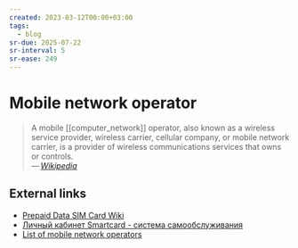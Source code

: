 ```yaml
---
created: 2023-03-12T00:00+03:00
tags:
  - blog
sr-due: 2025-07-22
sr-interval: 5
sr-ease: 249
---
```


# Mobile network operator

> A mobile [[computer_network]] operator, also known as a wireless service
> provider, wireless carrier, cellular company, or mobile network carrier, is a
> provider of wireless communications services that owns or controls.\
> — <cite>[Wikipedia](https://en.wikipedia.org/wiki/Mobile_network_operator)</cite>

## External links

- [Prepaid Data SIM Card Wiki](https://prepaid-data-sim-card.fandom.com/wiki/Prepaid_SIM_with_data)
- [Личный кабинет Smartcard - система самообслуживания](https://lk.smcard.ru/session/new)
- [List of mobile network operators](https://en.wikipedia.org/wiki/List_of_mobile_network_operators)
